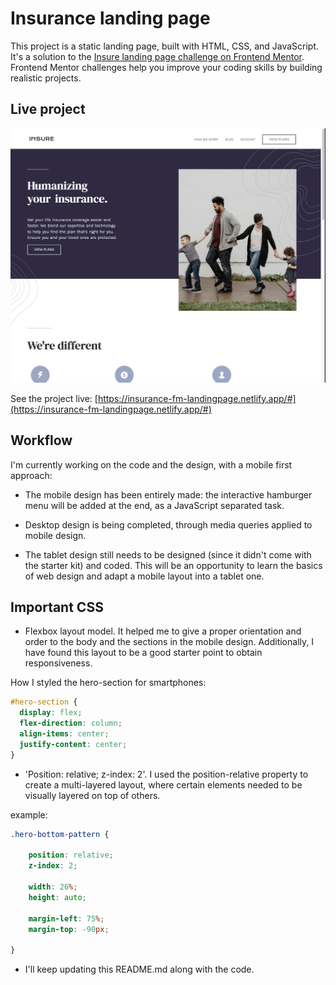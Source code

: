 # Insurance landing page
This project is a static landing page, built with HTML, CSS, and JavaScript.
It's a solution to the [Insure landing page challenge on Frontend Mentor](https://www.frontendmentor.io/challenges/insure-landing-page-uTU68JV8). Frontend Mentor challenges help you improve your coding skills by building realistic projects. 

## Live project

![preview](./images/preview.png)

See the project live: [https://insurance-fm-landingpage.netlify.app/#](https://insurance-fm-landingpage.netlify.app/#)


## Workflow

I'm currently working on the code and the design, with a mobile first approach:

- The mobile design has been entirely made: the interactive hamburger menu will be added at the end, as a JavaScript separated task.

- Desktop design is being completed, through media queries applied to mobile design.

- The tablet design still needs to be designed (since it didn't come with the starter kit) and coded. This will be an opportunity to learn the basics of web design and adapt a mobile layout into a tablet one.


## Important CSS

- Flexbox layout model. It helped me to give a proper orientation and order to the body and the sections in the mobile design. Additionally, I have found this layout to be a good starter point to obtain responsiveness.

How I styled the hero-section for smartphones:

```css
#hero-section {
  display: flex;
  flex-direction: column;
  align-items: center;
  justify-content: center;
}
```

- 'Position: relative; z-index: 2'. I used the position-relative property to create a multi-layered layout, where certain elements needed to be visually layered on top of others.

example:

```css
.hero-bottom-pattern {
    
    position: relative;
    z-index: 2;
    
    width: 26%;
    height: auto;

    margin-left: 75%;
    margin-top: -90px;

}
```

- I'll keep updating this README.md along with the code.
